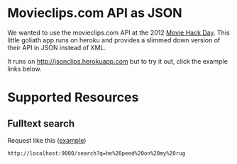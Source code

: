 Movieclips.com API as JSON
==========================

We wanted to use the movieclips.com API at the 2012 [Movie Hack Day](http://moviehackday.com). This little goliath app runs on heroku and provides a slimmed down version of their API in JSON instead of XML.

It runs on http://jsonclips.herokuapp.com but to try it out, click the example links below.

Supported Resources
===================

Fulltext search
-----------

Request like this ([example](http://localhost:9000/search?q=he%20peed%20on%20my%20rug))

    http://localhost:9000/search?q=he%20peed%20on%20my%20rug



